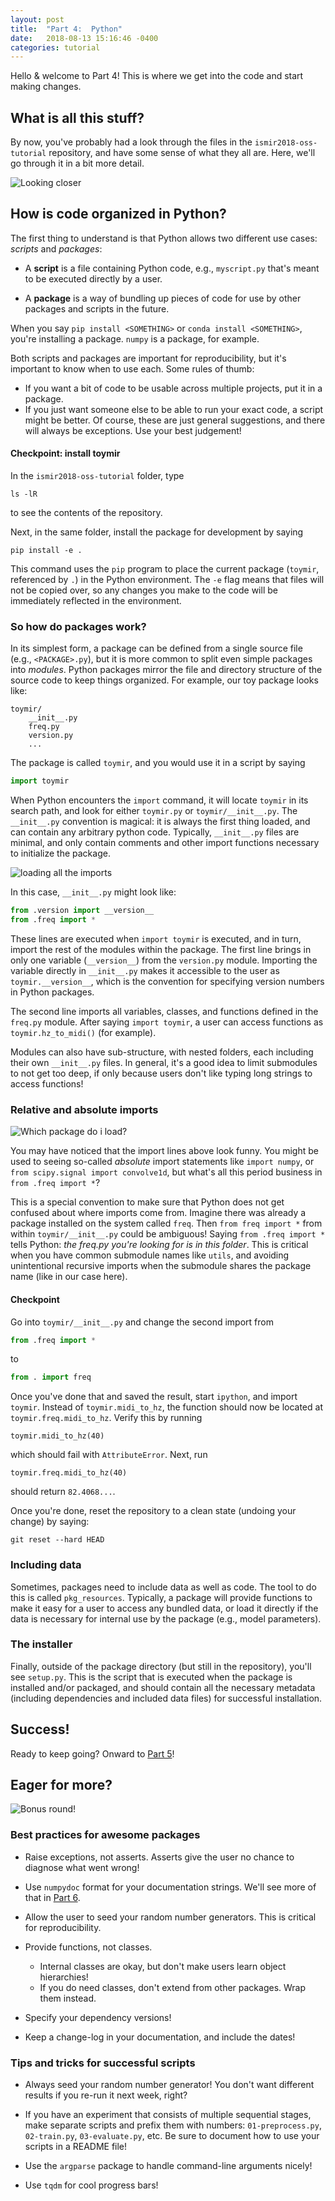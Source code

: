 ```yaml
---
layout: post
title:  "Part 4:  Python"
date:   2018-08-13 15:16:46 -0400
categories: tutorial
---
```

Hello & welcome to Part 4!  This is where we get into the code and start making changes.

## What is all this stuff?

By now, you've probably had a look through the files in the `ismir2018-oss-tutorial` repository,
and have some sense of what they all are.  Here, we'll go through it in a bit more detail.

![Looking closer](https://media.giphy.com/media/s4qX2x5wuO8Ao/giphy.gif)

## How is code organized in Python?

The first thing to understand is that Python allows two different use cases: *scripts* and
*packages*:

- A **script** is a file containing Python code, e.g., `myscript.py` that's meant to be executed directly by a user.

- A **package** is a way of bundling up pieces of code for use by other packages and scripts in the
future.

When you say `pip install <SOMETHING>` or `conda install <SOMETHING>`, you're installing a
package.  `numpy` is a package, for example.


Both scripts and packages are important for reproducibility, but it's important to know when to
use each.  Some rules of thumb:
- If you want a bit of code to be usable across multiple
projects, put it in a package.
- If you just want someone else to be able to run your exact code,
a script might be better.
Of course, these are just general suggestions, and there will always be exceptions.  Use your
best judgement!


#### Checkpoint: install toymir
In the `ismir2018-oss-tutorial` folder, type
```
ls -lR
```
to see the contents of the repository.

Next, in the same folder, install the package for development by saying
```
pip install -e .
```

This command uses the `pip` program to place the current package (`toymir`, referenced by `.`) in the Python environment.
The `-e` flag means that files will not be copied over, so any changes you make to the code will be immediately reflected in the
environment.


### So how do packages work?

In its simplest form, a package can be defined from a single source file (e.g., `<PACKAGE>.py`), but it is more common to split even simple packages into *modules*.
Python packages mirror the file and directory structure of the source code to keep things organized.  For example, our toy package looks like:
```
toymir/
    __init__.py
    freq.py
    version.py
    ...
```
The package is called `toymir`, and you would use it in a script by saying
```python
import toymir
```
When Python encounters the `import` command, it will locate `toymir` in its search path,
and look for either `toymir.py` or `toymir/__init__.py`.
The `__init__.py` convention is magical: it is always the first thing loaded, and can contain any arbitrary python code.
Typically, `__init__.py` files are minimal, and only contain comments and other import functions
necessary to initialize the package.

![loading all the imports](https://media.giphy.com/media/xUNda4s9GLe2jkE7QI/giphy.gif)

In this case, `__init__.py` might look like:
```python
from .version import __version__
from .freq import *
```
These lines are executed when `import toymir` is executed, and in turn, import the
rest of the modules within the package.
The first line brings in only one variable (`__version__`) from the `version.py` module.
Importing the variable directly in `__init__.py` makes it accessible to the user as
`toymir.__version__`, which is the convention for specifying version numbers in Python packages.

The second line imports all variables, classes, and functions defined in the `freq.py` module.
After saying `import toymir`, a user can access functions as `toymir.hz_to_midi()` (for
example).

Modules can also have sub-structure, with nested folders, each including their own `__init__.py`
files.  In general, it's a good idea to limit submodules to not get too deep, if only because users don't like typing long strings to access functions!

### Relative and absolute imports

![Which package do i load?](https://media.giphy.com/media/RjoLWhQBFEcHS/giphy.gif)

You may have noticed that the import lines above look funny.  You might be used to seeing
so-called *absolute* import
statements like `import numpy`, or `from scipy.signal import convolve1d`, but what's all this
period business in `from .freq import *`?

This is a special convention to make sure that Python does not get confused about where imports
come from.  Imagine there was already a package installed on the system called
`freq`. Then `from freq import *` from within `toymir/__init__.py` could be
ambiguous!  Saying `from .freq import *` tells Python: *the freq.py you're looking for is in this
folder*.  This is critical when you have common submodule names like `utils`, and avoiding
unintentional recursive imports when the submodule shares the package name (like in our case
here).


#### Checkpoint

Go into `toymir/__init__.py` and change the second import from
```python
from .freq import *
```
to
```python
from . import freq
```

Once you've done that and saved the result, start `ipython`, and import `toymir`.
Instead of `toymir.midi_to_hz`, the function should now be located at `toymir.freq.midi_to_hz`.
Verify this by running
```
toymir.midi_to_hz(40)
```
which should fail with `AttributeError`.  Next, run
```
toymir.freq.midi_to_hz(40)
```
should return `82.4068...`.

Once you're done, reset the repository to a clean state (undoing your change) by saying:
```
git reset --hard HEAD
```

### Including data
Sometimes, packages need to include data as well as code.
The tool to do this is called `pkg_resources`.  Typically, a package will provide functions to
make it easy for a user to access any bundled data, or load it directly if the data is necessary
for internal use by the package (e.g., model parameters).


### The installer
Finally, outside of the package directory (but still in the repository), you'll see `setup.py`.
This is the script that is executed when the package is installed and/or packaged, and should
contain all the necessary metadata (including dependencies and included data files) for
successful installation.

## Success!


Ready to keep going?  Onward to [Part 5](part-5)!


## Eager for more?

![Bonus round!](https://media.giphy.com/media/V9egT5cvtvhdu/giphy.gif)

### Best practices for awesome packages

- Raise exceptions, not asserts.  Asserts give the user no chance to diagnose what went wrong!

- Use `numpydoc` format for your documentation strings.  We'll see more of that in [Part 6][tutorial-part-6].

- Allow the user to seed your random number generators.  This is critical for reproducibility.

- Provide functions, not classes.
    - Internal classes are okay, but don't make users learn object hierarchies!
    - If you do need classes, don't extend from other packages.  Wrap them instead.

- Specify your dependency versions!

- Keep a change-log in your documentation, and include the dates!

### Tips and tricks for successful scripts

- Always seed your random number generator!  You don't want different results if you re-run it
  next week, right?

- If you have an experiment that consists of multiple sequential stages, make separate scripts
  and prefix them with numbers: `01-preprocess.py`, `02-train.py`, `03-evaluate.py`, etc.  Be
  sure to document how to use your scripts in a README file!

- Use the `argparse` package to handle command-line arguments nicely!

- Use `tqdm` for cool progress bars!


[tutorial-part-6]: https://bmcfee.github.io/ismir2018-oss-tutorial/tutorial/2018/08/12/part-6.html 

